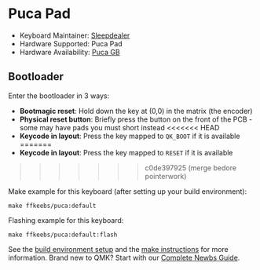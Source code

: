 # Puca Pad

* Keyboard Maintainer: [Sleepdealer](https://github.com/Sleepdealr)
* Hardware Supported: Puca Pad
* Hardware Availability: [Puca GB](https://ffkeebs.com/collections/puca)

## Bootloader

Enter the bootloader in 3 ways:

* **Bootmagic reset**: Hold down the key at (0,0) in the matrix (the encoder) 
* **Physical reset button**: Briefly press the button on the front of the PCB - some may have pads you must short instead
<<<<<<< HEAD
* **Keycode in layout**: Press the key mapped to `QK_BOOT` if it is available
=======
* **Keycode in layout**: Press the key mapped to `RESET` if it is available
>>>>>>> c0de397925 (merge bedore pointerwork)

Make example for this keyboard (after setting up your build environment):

    make ffkeebs/puca:default

Flashing example for this keyboard:

    make ffkeebs/puca:default:flash

See the [build environment setup](https://docs.qmk.fm/#/getting_started_build_tools) and the [make instructions](https://docs.qmk.fm/#/getting_started_make_guide) for more information. Brand new to QMK? Start with our [Complete Newbs Guide](https://docs.qmk.fm/#/newbs).
